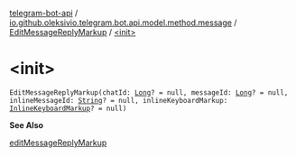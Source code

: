 [telegram-bot-api](../../index.md) / [io.github.oleksivio.telegram.bot.api.model.method.message](../index.md) / [EditMessageReplyMarkup](index.md) / [&lt;init&gt;](./-init-.md)

# &lt;init&gt;

`EditMessageReplyMarkup(chatId: `[`Long`](https://kotlinlang.org/api/latest/jvm/stdlib/kotlin/-long/index.html)`? = null, messageId: `[`Long`](https://kotlinlang.org/api/latest/jvm/stdlib/kotlin/-long/index.html)`? = null, inlineMessageId: `[`String`](https://kotlinlang.org/api/latest/jvm/stdlib/kotlin/-string/index.html)`? = null, inlineKeyboardMarkup: `[`InlineKeyboardMarkup`](../../io.github.oleksivio.telegram.bot.api.model.objects.std.keyboard/-inline-keyboard-markup/index.md)`? = null)`

**See Also**

[editMessageReplyMarkup](#)

